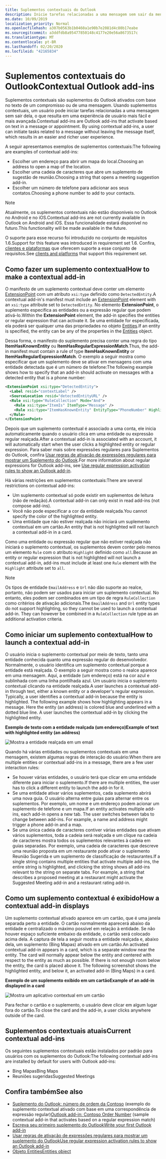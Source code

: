 ```yaml
---
title: Suplementos contextuais do Outlook
description: Inicie tarefas relacionadas a uma mensagem sem sair da mensagem para resultar em uma experiência de usuário mais fácil e mais sofisticada.
ms.date: 10/09/2019
localization_priority: Normal
ms.openlocfilehash: a307b0563b1b0460a1e90b7e2081d4c80b17eabe
ms.sourcegitcommit: a3ddfdb8a95477850148c4177e20e56a8673517c
ms.translationtype: MT
ms.contentlocale: pt-BR
ms.lasthandoff: 02/20/2020
ms.locfileid: "42165834"
---
```

# <a name="contextual-outlook-add-ins"></a><span data-ttu-id="7add2-103">Suplementos contextuais do Outlook</span><span class="sxs-lookup"><span data-stu-id="7add2-103">Contextual Outlook add-ins</span></span>

<span data-ttu-id="7add2-p101">Suplementos contextuais são suplementos do Outlook ativados com base no texto de um compromisso ou de uma mensagem. Usando suplementos contextuais, um usuário pode iniciar tarefas relacionadas a uma mensagem sem sair dela, o que resulta em uma experiência de usuário mais fácil e mais avançada.</span><span class="sxs-lookup"><span data-stu-id="7add2-p101">Contextual add-ins are Outlook add-ins that activate based on text in a message or appointment. By using contextual add-ins, a user can initiate tasks related to a message without leaving the message itself, which results in an easier and richer user experience.</span></span>

<span data-ttu-id="7add2-106">A seguir apresentamos exemplos de suplementos contextuais:</span><span class="sxs-lookup"><span data-stu-id="7add2-106">The following are examples of contextual add-ins:</span></span>

- <span data-ttu-id="7add2-107">Escolher um endereço para abrir um mapa do local.</span><span class="sxs-lookup"><span data-stu-id="7add2-107">Choosing an address to open a map of the location.</span></span>
- <span data-ttu-id="7add2-108">Escolher uma cadeia de caracteres que abre um suplemento de sugestão de reunião.</span><span class="sxs-lookup"><span data-stu-id="7add2-108">Choosing a string that opens a meeting suggestion add-in.</span></span>
- <span data-ttu-id="7add2-109">Escolher um número de telefone para adicionar aos seus contatos.</span><span class="sxs-lookup"><span data-stu-id="7add2-109">Choosing a phone number to add to your contacts.</span></span>


> [!NOTE]
> <span data-ttu-id="7add2-110">Atualmente, os suplementos contextuais não estão disponíveis no Outlook no Android e no iOS.</span><span class="sxs-lookup"><span data-stu-id="7add2-110">Contextual add-ins are not currently available in Outlook on Android and iOS.</span></span> <span data-ttu-id="7add2-111">Essa funcionalidade estará disponível no futuro.</span><span class="sxs-lookup"><span data-stu-id="7add2-111">This functionality will be made available in the future.</span></span>
>
> <span data-ttu-id="7add2-112">O suporte para esse recurso foi introduzido no conjunto de requisitos 1.6.</span><span class="sxs-lookup"><span data-stu-id="7add2-112">Support for this feature was introduced in requirement set 1.6.</span></span> <span data-ttu-id="7add2-113">Confira, [clientes e plataformas](../reference/requirement-sets/outlook-api-requirement-sets.md#requirement-sets-supported-by-exchange-servers-and-outlook-clients) que oferecem suporte a esse conjunto de requisitos.</span><span class="sxs-lookup"><span data-stu-id="7add2-113">See [clients and platforms](../reference/requirement-sets/outlook-api-requirement-sets.md#requirement-sets-supported-by-exchange-servers-and-outlook-clients) that support this requirement set.</span></span>

## <a name="how-to-make-a-contextual-add-in"></a><span data-ttu-id="7add2-114">Como fazer um suplemento contextual</span><span class="sxs-lookup"><span data-stu-id="7add2-114">How to make a contextual add-in</span></span>

<span data-ttu-id="7add2-115">O manifesto de um suplemento contextual deve conter um elemento [ExtensionPoint](../reference/manifest/extensionpoint.md) com um atributo `xsi:type` definido como `DetectedEntity`.</span><span class="sxs-lookup"><span data-stu-id="7add2-115">A contextual add-in's manifest must include an [ExtensionPoint](../reference/manifest/extensionpoint.md) element with an `xsi:type` attribute set to `DetectedEntity`.</span></span> <span data-ttu-id="7add2-116">No elemento **ExtensionPoint**, o suplemento especifica as entidades ou a expressão regular que podem ativá-lo.</span><span class="sxs-lookup"><span data-stu-id="7add2-116">Within the **ExtensionPoint** element, the add-in specifies the entities or regular expression that can activate it.</span></span> <span data-ttu-id="7add2-117">Se uma entidade for especificada, ela poderá ser qualquer uma das propriedades no objeto [Entities](/javascript/api/outlook/office.entities).</span><span class="sxs-lookup"><span data-stu-id="7add2-117">If an entity is specified, the entity can be any of the properties in the [Entities](/javascript/api/outlook/office.entities) object.</span></span>

<span data-ttu-id="7add2-118">Dessa forma, o manifesto do suplemento precisa conter uma regra do tipo **ItemHasKnownEntity** ou **ItemHasRegularExpressionMatch**.</span><span class="sxs-lookup"><span data-stu-id="7add2-118">Thus, the add-in manifest must contain a rule of type **ItemHasKnownEntity** or **ItemHasRegularExpressionMatch**.</span></span> <span data-ttu-id="7add2-119">O exemplo a seguir mostra como especificar que um suplemento deve se ativar em mensagens com uma entidade detectada que é um número de telefone:</span><span class="sxs-lookup"><span data-stu-id="7add2-119">The following example shows how to specify that an add-in should activate on messages with a detected entity that is a phone number:</span></span>

```XML
<ExtensionPoint xsi:type="DetectedEntity">
  <Label resid="contextLabel" />
  <SourceLocation resid="detectedEntityURL" />
  <Rule xsi:type="RuleCollection" Mode="And">
    <Rule xsi:type="ItemIs" ItemType="Message" />
    <Rule xsi:type="ItemHasKnownEntity" EntityType="PhoneNumber" Highlight="all" />
  </Rule>
</ExtensionPoint>
```

<span data-ttu-id="7add2-120">Depois que um suplemento contextual é associado a uma conta, ele inicia automaticamente quando o usuário clica em uma entidade ou expressão regular realçada.</span><span class="sxs-lookup"><span data-stu-id="7add2-120">After a contextual add-in is associated with an account, it will automatically start when the user clicks a highlighted entity or regular expression.</span></span> <span data-ttu-id="7add2-121">Para saber mais sobre expressões regulares para Suplementos do Outlook, confira [Usar regras de ativação de expressões regulares para mostrar um Suplemento do Outlook](use-regular-expressions-to-show-an-outlook-add-in.md).</span><span class="sxs-lookup"><span data-stu-id="7add2-121">For more information about regular expressions for Outlook add-ins, see [Use regular expression activation rules to show an Outlook add-in](use-regular-expressions-to-show-an-outlook-add-in.md).</span></span>

<span data-ttu-id="7add2-122">Há várias restrições em suplementos contextuais:</span><span class="sxs-lookup"><span data-stu-id="7add2-122">There are several restrictions on contextual add-ins:</span></span>

- <span data-ttu-id="7add2-123">Um suplemento contextual só pode existir em suplementos de leitura (não de redação).</span><span class="sxs-lookup"><span data-stu-id="7add2-123">A contextual add-in can only exist in read add-ins (not compose add-ins).</span></span>
- <span data-ttu-id="7add2-124">Você não pode especificar a cor da entidade realçada.</span><span class="sxs-lookup"><span data-stu-id="7add2-124">You cannot specify the color of the highlighted entity.</span></span>
- <span data-ttu-id="7add2-125">Uma entidade que não estiver realçada não iniciará um suplemento contextual em um cartão.</span><span class="sxs-lookup"><span data-stu-id="7add2-125">An entity that is not highlighted will not launch a contextual add-in in a card.</span></span>

<span data-ttu-id="7add2-126">Como uma entidade ou expressão regular que não estiver realçada não iniciará o suplemento contextual, os suplementos devem conter pelo menos um elemento `Rule` com o atributo `Highlight` definido como `all`.</span><span class="sxs-lookup"><span data-stu-id="7add2-126">Because an entity or regular expression that is not highlighted will not launch a contextual add-in, add-ins must include at least one `Rule` element with the `Highlight` attribute set to `all`.</span></span>

> [!NOTE]
> <span data-ttu-id="7add2-p107">Os tipos de entidade `EmailAddress` e `Url` não dão suporte ao realce, portanto, não podem ser usados para iniciar um suplemento contextual. No entanto, eles podem ser combinados em um tipo de regra `RuleCollection` como critérios de ativação adicionais.</span><span class="sxs-lookup"><span data-stu-id="7add2-p107">The `EmailAddress` and `Url` entity types do not support highlighting, so they cannot be used to launch a contextual add-in. They can however be combined in a `RuleCollection` rule type as an additional activation criteria.</span></span>

## <a name="how-to-launch-a-contextual-add-in"></a><span data-ttu-id="7add2-129">Como iniciar um suplemento contextual</span><span class="sxs-lookup"><span data-stu-id="7add2-129">How to launch a contextual add-in</span></span>

<span data-ttu-id="7add2-p108">O usuário inicia o suplemento contextual por meio de texto, tanto uma entidade conhecida quanto uma expressão regular do desenvolvedor. Normalmente, o usuário identifica um suplemento contextual porque a entidade está realçada. O exemplo a seguir mostra como o realce aparece em uma mensagem. Aqui, a entidade (um endereço) está na cor azul e sublinhada com uma linha pontilhada azul. Um usuário inicia o suplemento contextual clicando na entidade realçada.</span><span class="sxs-lookup"><span data-stu-id="7add2-p108">A user launches a contextual add-in through text, either a known entity or a developer's regular expression. Typically, a user identifies a contextual add-in because the entity is highlighted. The following example shows how highlighting appears in a message. Here the entity (an address) is colored blue and underlined with a dotted blue line. A user launches the contextual add-in by clicking the highlighted entity.</span></span> 

<span data-ttu-id="7add2-135">**Exemplo de texto com a entidade realçada (um endereço)**</span><span class="sxs-lookup"><span data-stu-id="7add2-135">**Example of text with highlighted entity (an address)**</span></span>

![Mostra a entidade realçada em um email](../images/outlook-detected-entity-highlight.png)
    
<span data-ttu-id="7add2-137">Quando há várias entidades ou suplementos contextuais em uma mensagem, existem algumas regras de interação do usuário:</span><span class="sxs-lookup"><span data-stu-id="7add2-137">When there are multiple entities or contextual add-ins in a message, there are a few user interaction rules:</span></span>

- <span data-ttu-id="7add2-138">Se houver várias entidades, o usuário terá que clicar em uma entidade diferente para iniciar o suplemento.</span><span class="sxs-lookup"><span data-stu-id="7add2-138">If there are multiple entities, the user has to click a different entity to launch the add-in for it.</span></span>
- <span data-ttu-id="7add2-139">Se uma entidade ativar vários suplementos, cada suplemento abrirá uma nova guia. O usuário alterna entre guias para alternar entre os suplementos. Por exemplo, um nome e um endereço podem acionar um suplemento de telefone e um mapa.</span><span class="sxs-lookup"><span data-stu-id="7add2-139">If an entity activates multiple add-ins, each add-in opens a new tab. The user switches between tabs to change between add-ins. For example, a name and address might trigger a phone add-in and a map.</span></span>
- <span data-ttu-id="7add2-p109">Se uma única cadeia de caracteres contiver várias entidades que ativam vários suplementos, toda a cadeia será realçada e um clique na cadeia de caracteres mostra todos os suplementos relevantes à cadeia em guias separadas. Por exemplo, uma cadeia de caracteres que descreve uma reunião proposta em um restaurante pode ativar o suplemento Reunião Sugerida e um suplemento de classificação de restaurantes.</span><span class="sxs-lookup"><span data-stu-id="7add2-p109">If a single string contains multiple entities that activate multiple add-ins, the entire string is highlighted, and clicking the string shows all add-ins relevant to the string on separate tabs. For example, a string that describes a proposed meeting at a restaurant might activate the Suggested Meeting add-in and a restaurant rating add-in.</span></span>

## <a name="how-a-contextual-add-in-displays"></a><span data-ttu-id="7add2-142">Como um suplemento contextual é exibido</span><span class="sxs-lookup"><span data-stu-id="7add2-142">How a contextual add-in displays</span></span>

<span data-ttu-id="7add2-p110">Um suplemento contextual ativado aparece em um cartão, que é uma janela separada perto a entidade. O cartão normalmente aparecerá abaixo da entidade e centralizado o máximo possível em relação à entidade. Se não houver espaço suficiente embaixo da entidade, o cartão será colocado acima dela. A captura de tela a seguir mostra a entidade realçada e, abaixo dela, um suplemento (Bing Mapas) ativado em um cartão.</span><span class="sxs-lookup"><span data-stu-id="7add2-p110">An activated contextual add-in appears in a card, which is a separate window near the entity. The card will normally appear below the entity and centered with respect to the entity as much as possible. If there is not enough room below the entity, the card is placed above it. The following screenshot shows the highlighted entity, and below it, an activated add-in (Bing Maps) in a card.</span></span>

<span data-ttu-id="7add2-147">**Exemplo de um suplemento exibido em um cartão**</span><span class="sxs-lookup"><span data-stu-id="7add2-147">**Example of an add-in displayed in a card**</span></span>

![Mostra um aplicativo contextual em um cartão](../images/outlook-detected-entity-card.png)

<span data-ttu-id="7add2-149">Para fechar o cartão e o suplemento, o usuário deve clicar em algum lugar fora do cartão.</span><span class="sxs-lookup"><span data-stu-id="7add2-149">To close the card and the add-in, a user clicks anywhere outside of the card.</span></span>

## <a name="current-contextual-add-ins"></a><span data-ttu-id="7add2-150">Suplementos contextuais atuais</span><span class="sxs-lookup"><span data-stu-id="7add2-150">Current contextual add-ins</span></span>

<span data-ttu-id="7add2-151">Os seguintes suplementos contextuais estão instalados por padrão para usuários com os suplementos do Outlook:</span><span class="sxs-lookup"><span data-stu-id="7add2-151">The following contextual add-ins are installed by default for users with Outlook add-ins:</span></span>

- <span data-ttu-id="7add2-152">Bing Mapas</span><span class="sxs-lookup"><span data-stu-id="7add2-152">Bing Maps</span></span> 
- <span data-ttu-id="7add2-153">Reuniões sugeridas</span><span class="sxs-lookup"><span data-stu-id="7add2-153">Suggested Meetings</span></span>

## <a name="see-also"></a><span data-ttu-id="7add2-154">Confira também</span><span class="sxs-lookup"><span data-stu-id="7add2-154">See also</span></span>

- <span data-ttu-id="7add2-155">[Suplemento do Outlook: número de ordem da Contoso](https://github.com/OfficeDev/Outlook-Add-In-Contextual-Regex) (exemplo do suplemento contextual ativado com base em uma correspondência de expressão regular)</span><span class="sxs-lookup"><span data-stu-id="7add2-155">[Outlook add-in: Contoso Order Number](https://github.com/OfficeDev/Outlook-Add-In-Contextual-Regex) (sample contextual add-in that activates based on a regular expression match)</span></span>
- [<span data-ttu-id="7add2-156">Escreva seu primeiro suplemento do Outlook</span><span class="sxs-lookup"><span data-stu-id="7add2-156">Write your first Outlook add-in</span></span>](../quickstarts/outlook-quickstart.md)
- [<span data-ttu-id="7add2-157">Usar regras de ativação de expressões regulares para mostrar um suplemento do Outlook</span><span class="sxs-lookup"><span data-stu-id="7add2-157">Use regular expression activation rules to show an Outlook add-in</span></span>](use-regular-expressions-to-show-an-outlook-add-in.md)
- [<span data-ttu-id="7add2-158">Objeto Entities</span><span class="sxs-lookup"><span data-stu-id="7add2-158">Entities object</span></span>](/javascript/api/outlook/office.entities)
